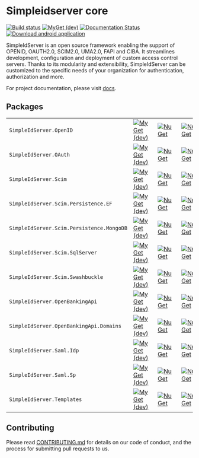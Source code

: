 # Simpleidserver core

[![Build status](https://ci.appveyor.com/api/projects/status/shtqlxhbda6gtdag?svg=true)](https://ci.appveyor.com/project/simpleidserver/simpleidserver)
[![MyGet (dev)](https://img.shields.io/myget/advance-ict/v/SimpleIdServer.OpenID.svg)](http://myget.org/gallery/advance-ict)
[![Documentation Status](https://readthedocs.org/projects/simpleidserver/badge/?version=latest)](https://simpleidserver.readthedocs.io/en/latest/)
[![Download android application](https://img.shields.io/badge/download-android-green.svg)](https://appcenter.ms/users/agentsimpleidserver-gmail.com/apps/SimpleIdServer/distribute/releases/1)

SimpleIdServer is an open source framework enabling the support of OPENID, OAUTH2.0, SCIM2.0, UMA2.0, FAPI and CIBA. It streamlines development, configuration and deployment of custom access control servers. 
Thanks to its modularity and extensibility, SimpleIdServer can be customized to the specific needs of your organization for authentication, authorization and more.

For project documentation, please visit [docs](https://simpleidserver.github.io/SimpleIdServer/).

## Packages

|                         			 						|      																															  																					|																																								|																																								|
| --------------------------------------------------------- | ----------------------------------------------------------------------------------------------------------------------------------------------------------------------------------------------------------------- | ------------------------------------------------------------------------------------------------------------------------------------------------------------- | ------------------------------------------------------------------------------------------------------------------------------------------------------------- |
| `SimpleIdServer.OpenID` 			 						| [![MyGet (dev)](https://img.shields.io/myget/advance-ict/v/SimpleIdServer.OpenID.svg)](https://www.myget.org/feed/advance-ict/package/nuget/SimpleIdServer.OpenID)												| [![NuGet](https://img.shields.io/nuget/v/SimpleIdServer.OpenID.svg)](https://nuget.org/packages/SimpleIdServer.OpenID) 										| [![NuGet](https://img.shields.io/nuget/dt/SimpleIdServer.OpenID.svg)](https://nuget.org/packages/SimpleIdServer.OpenID) 										|
| `SimpleIdServer.OAuth`  			 						| [![MyGet (dev)](https://img.shields.io/myget/advance-ict/v/SimpleIdServer.OAuth.svg)](https://www.myget.org/feed/advance-ict/package/nuget/SimpleIdServer.OAuth) 													| [![NuGet](https://img.shields.io/nuget/v/SimpleIdServer.OAuth.svg)](https://nuget.org/packages/SimpleIdServer.OAuth) 											| [![NuGet](https://img.shields.io/nuget/dt/SimpleIdServer.OAuth.svg)](https://nuget.org/packages/SimpleIdServer.OAuth) 										|
| `SimpleIdServer.Scim`   			 						| [![MyGet (dev)](https://img.shields.io/myget/advance-ict/v/SimpleIdServer.Scim.svg)](https://www.myget.org/feed/advance-ict/package/nuget/SimpleIdServer.Scim) 													| [![NuGet](https://img.shields.io/nuget/v/SimpleIdServer.Scim.svg)](https://nuget.org/packages/SimpleIdServer.Scim) 											| [![NuGet](https://img.shields.io/nuget/dt/SimpleIdServer.Scim.svg)](https://nuget.org/packages/SimpleIdServer.Scim) 											|
| `SimpleIdServer.Scim.Persistence.EF`   		 			| [![MyGet (dev)](https://img.shields.io/myget/advance-ict/v/SimpleIdServer.Scim.Persistence.EF.svg)](https://www.myget.org/feed/advance-ict/package/nuget/SimpleIdServer.Scim.Persistence.EF) 						| [![NuGet](https://img.shields.io/nuget/v/SimpleIdServer.Scim.Persistence.EF.svg)](https://nuget.org/packages/SimpleIdServer.Scim.Persistence.EF) 				| [![NuGet](https://img.shields.io/nuget/dt/SimpleIdServer.Scim.Persistence.EF.svg)](https://nuget.org/packages/SimpleIdServer.Scim.Persistence.EF)				|
| `SimpleIdServer.Scim.Persistence.MongoDB`   				| [![MyGet (dev)](https://img.shields.io/myget/advance-ict/v/SimpleIdServer.Scim.Persistence.MongoDB.svg)](https://www.myget.org/feed/advance-ict/package/nuget/SimpleIdServer.Scim.Persistence.MongoDB) 			| [![NuGet](https://img.shields.io/nuget/v/SimpleIdServer.Scim.Persistence.MongoDB.svg)](https://nuget.org/packages/SimpleIdServer.Scim.Persistence.MongoDB) 	| [![NuGet](https://img.shields.io/nuget/dt/SimpleIdServer.Scim.Persistence.MongoDB.svg)](https://nuget.org/packages/SimpleIdServer.Scim.Persistence.MongoDB)	|
| `SimpleIdServer.Scim.SqlServer`			   				| [![MyGet (dev)](https://img.shields.io/myget/advance-ict/v/SimpleIdServer.Scim.SqlServer.svg)](https://www.myget.org/feed/advance-ict/package/nuget/SimpleIdServer.Scim.SqlServer) 								| [![NuGet](https://img.shields.io/nuget/v/SimpleIdServer.Scim.SqlServer.svg)](https://nuget.org/packages/SimpleIdServer.Scim.SqlServer) 						| [![NuGet](https://img.shields.io/nuget/dt/SimpleIdServer.Scim.SqlServer.svg)](https://nuget.org/packages/SimpleIdServer.Scim.SqlServer)						|
| `SimpleIdServer.Scim.Swashbuckle`			   				| [![MyGet (dev)](https://img.shields.io/myget/advance-ict/v/SimpleIdServer.Scim.Swashbuckle.svg)](https://www.myget.org/feed/advance-ict/package/nuget/SimpleIdServer.Scim.Swashbuckle) 							| [![NuGet](https://img.shields.io/nuget/v/SimpleIdServer.Scim.Swashbuckle.svg)](https://nuget.org/packages/SimpleIdServer.Scim.Swashbuckle) 					| [![NuGet](https://img.shields.io/nuget/dt/SimpleIdServer.Scim.Swashbuckle.svg)](https://nuget.org/packages/SimpleIdServer.Scim.Swashbuckle)					|
| `SimpleIdServer.OpenBankingApi`							| [![MyGet (dev)](https://img.shields.io/myget/advance-ict/v/SimpleIdServer.OpenBankingApi.svg)](https://www.myget.org/feed/advance-ict/package/nuget/SimpleIdServer.OpenBankingApi) 								| [![NuGet](https://img.shields.io/nuget/v/SimpleIdServer.OpenBankingApi.svg)](https://nuget.org/packages/SimpleIdServer.OpenBankingApi) 						| [![NuGet](https://img.shields.io/nuget/dt/SimpleIdServer.OpenBankingApi.svg)](https://nuget.org/packages/SimpleIdServer.OpenBankingApi)						|
| `SimpleIdServer.OpenBankingApi.Domains`					| [![MyGet (dev)](https://img.shields.io/myget/advance-ict/v/SimpleIdServer.OpenBankingApi.Domains.svg)](https://www.myget.org/feed/advance-ict/package/nuget/SimpleIdServer.OpenBankingApi.Domains) 				| [![NuGet](https://img.shields.io/nuget/v/SimpleIdServer.OpenBankingApi.Domains.svg)](https://nuget.org/packages/SimpleIdServer.OpenBankingApi.Domains)		| [![NuGet](https://img.shields.io/nuget/dt/SimpleIdServer.OpenBankingApi.Domains.svg)](https://nuget.org/packages/SimpleIdServer.OpenBankingApi.Domains)		|
| `SimpleIdServer.Saml.Idp`									| [![MyGet (dev)](https://img.shields.io/myget/advance-ict/v/SimpleIdServer.Saml.Idp.svg)](https://www.myget.org/feed/advance-ict/package/nuget/SimpleIdServer.Saml.Idp) 											| [![NuGet](https://img.shields.io/nuget/v/SimpleIdServer.Saml.Idp.svg)](https://nuget.org/packages/SimpleIdServer.Saml.Idp)									| [![NuGet](https://img.shields.io/nuget/dt/SimpleIdServer.SimpleIdServer.Saml.Idp.svg)](https://nuget.org/packages/SimpleIdServer.Saml.Idp)					|
| `SimpleIdServer.Saml.Sp`									| [![MyGet (dev)](https://img.shields.io/myget/advance-ict/v/SimpleIdServer.Saml.Sp.svg)](https://www.myget.org/feed/advance-ict/package/nuget/SimpleIdServer.Saml.Sp) 												| [![NuGet](https://img.shields.io/nuget/v/SimpleIdServer.Saml.Sp.svg)](https://nuget.org/packages/SimpleIdServer.Sp.Idp)										| [![NuGet](https://img.shields.io/nuget/dt/SimpleIdServer.SimpleIdServer.Saml.Sp.svg)](https://nuget.org/packages/SimpleIdServer.Sp.Idp)						|
| `SimpleIdServer.Templates` 			 						| [![MyGet (dev)](https://img.shields.io/myget/advance-ict/v/SimpleIdServer.Templates.svg)](https://www.myget.org/feed/advance-ict/package/nuget/SimpleIdServer.Templates)												| [![NuGet](https://img.shields.io/nuget/v/SimpleIdServer.Templates.svg)](https://nuget.org/packages/SimpleIdServer.Templates) 										| [![NuGet](https://img.shields.io/nuget/dt/SimpleIdServer.Templates.svg)](https://nuget.org/packages/SimpleIdServer.Templates) 										|

## Contributing

Please read [CONTRIBUTING.md](CONTRIBUTING.md) for details on our code of conduct, and the process for submitting pull requests to us.